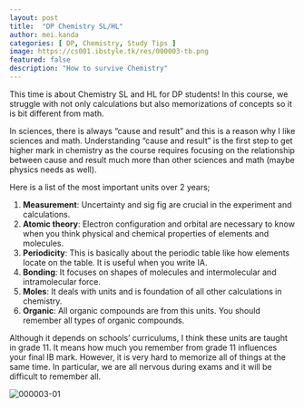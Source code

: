 ```yaml
---
layout: post
title:  "DP Chemistry SL/HL"
author: mei.kanda
categories: [ DP, Chemistry, Study Tips ]
image: https://cs001.ibstyle.tk/res/000003-tb.png
featured: false
description: "How to survive Chemistry"
---
```


This time is about Chemistry SL and HL for DP students! In this course, we struggle with not only calculations but also memorizations of concepts so it is bit different from math. 

In sciences, there is always “cause and result” and this is a reason why I like sciences and math. Understanding “cause and result” is the first step to get higher mark in chemistry as the course requires focusing on the relationship between cause and result much more than other sciences and math (maybe physics needs as well).

Here is a list of the most important units over 2 years;

1. **Measurement**: Uncertainty and sig fig are crucial in the experiment and calculations.
1. **Atomic theory**: Electron configuration and orbital are necessary to know when you think physical and chemical properties of elements and molecules.
1. **Periodicity**: This is basically about the periodic table like how elements locate on the table. It is useful when you write IA.
1. **Bonding**: It focuses on shapes of molecules and intermolecular and intramolecular force.
1. **Moles**: It deals with units and is foundation of all other calculations in chemistry.
1. **Organic**: All organic compounds are from this units. You should remember all types of organic compounds.

Although it depends on schools’ curriculums, I think these units are taught in grade 11. It means how much you remember from grade 11 influences your final IB mark. 
However, it is very hard to memorize all of things at the same time. In particular, we are all nervous during exams and it will be difficult to remember all.

![000003-01](https://cs001.ibstyle.tk/res/000003-01.png)
